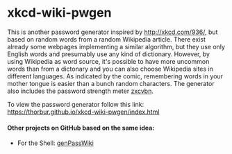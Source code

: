 xkcd-wiki-pwgen
===============

This is another password generator inspired by http://xkcd.com/936/, but based on random words from a random Wikipedia article. 
There exist already some webpages implementing a similar algorithm, but they use only English words and presumably use any kind of dictionary. 
However, by using Wikipedia as word source, it's possible to have more uncommon words than from a dictonary and you can also choose Wikipedia sites in different languages. As indicated by the comic, remembering words in your mother tongue is easier than a bunch random characters.
The generator also includes the password strength meter [zxcvbn](https://github.com/dropbox/zxcvbn).

To view the password generator follow this link:  
https://thorbur.github.io/xkcd-wiki-pwgen/index.html
  
  
  
#### Other projects on GitHub based on the same idea: 
* For the Shell: [genPassWiki](https://github.com/RobertZenz/Bivalvia/blob/master/Tools/genPassWiki.sh) 